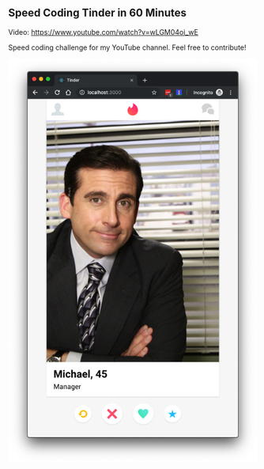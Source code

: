 ## Speed Coding Tinder in 60 Minutes

Video: https://www.youtube.com/watch?v=wLGM04oi_wE

Speed coding challenge for my YouTube channel. Feel free to contribute!

![Preview](tinder-preview.png?raw=true)
